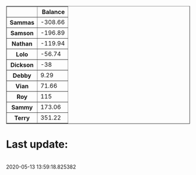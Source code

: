 <table border="1" class="dataframe">
  <thead>
    <tr style="text-align: right;">
      <th></th>
      <th>Balance</th>
    </tr>
  </thead>
  <tbody>
    <tr>
      <th>Sammas</th>
      <td>-308.66</td>
    </tr>
    <tr>
      <th>Samson</th>
      <td>-196.89</td>
    </tr>
    <tr>
      <th>Nathan</th>
      <td>-119.94</td>
    </tr>
    <tr>
      <th>Lolo</th>
      <td>-56.74</td>
    </tr>
    <tr>
      <th>Dickson</th>
      <td>-38</td>
    </tr>
    <tr>
      <th>Debby</th>
      <td>9.29</td>
    </tr>
    <tr>
      <th>Vian</th>
      <td>71.66</td>
    </tr>
    <tr>
      <th>Roy</th>
      <td>115</td>
    </tr>
    <tr>
      <th>Sammy</th>
      <td>173.06</td>
    </tr>
    <tr>
      <th>Terry</th>
      <td>351.22</td>
    </tr>
  </tbody>
</table><H1>Last update:</h1><br>2020-05-13 13:59:18.825382